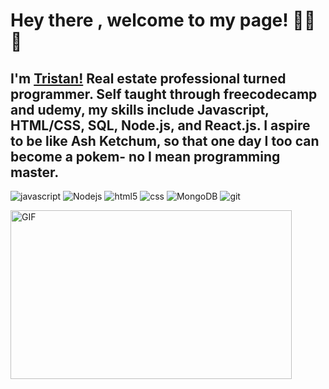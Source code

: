 # Hey there , welcome to my page! 👋👋👋
## I'm [Tristan!](https://www.linkedin.com/in/tristan-wang-4339a896/)  Real estate professional turned programmer. Self taught through freecodecamp and udemy, my skills include Javascript, HTML/CSS, SQL, Node.js, and React.js. I aspire to be like Ash Ketchum, so that one day I too can become a pokem- no I mean programming master.  

<p>
<img alt="javascript" src="https://img.shields.io/badge/-Javascript-FFFB14?style=flat-square&logo=javascript&logoColor=black" />
  <img alt="Nodejs" src="https://img.shields.io/badge/-Nodejs-43853d?style=flat-square&logo=Node.js&logoColor=white" />
  <img alt="html5" src="https://img.shields.io/badge/-HTML5-008AD4?style=flat-square&logo=html5&logoColor=white" />
  <img alt="css" src="https://img.shields.io/badge/CSS3-AD1000?style=flat-square&logo=css3&logoColor=white" />
  <img alt="MongoDB" src="https://img.shields.io/badge/-MongoDB-13aa52?style=flat-square&logo=mongodb&logoColor=white" />
  <img alt="git" src="https://img.shields.io/badge/-Git-F05032?style=flat-square&logo=git&logoColor=white" />
  
  </p>
  
  <img align="left" height="270px" width="450px" alt="GIF" src="https://img.buzzfeed.com/buzzfeed-static/static/2022-05/5/17/enhanced/0e5abdc3e27e/original-866-1651770354-3.jpg">
